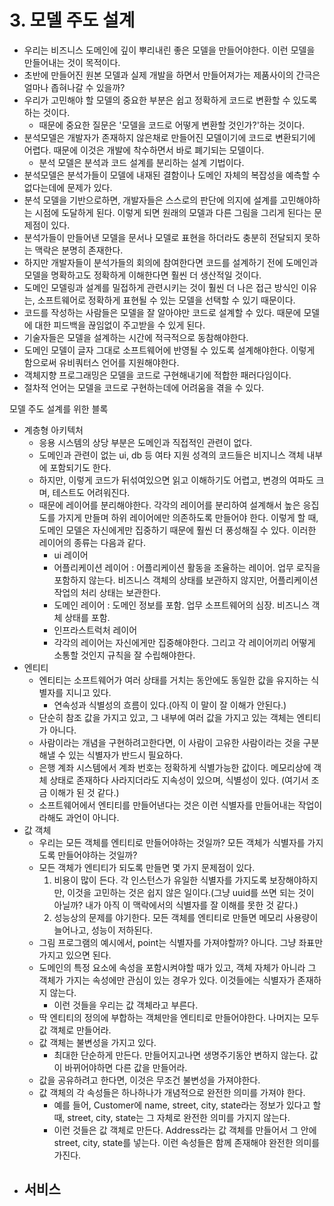 # 3. 모델 주도 설계

- 우리는 비즈니스 도메인에 깊이 뿌리내린 좋은 모델을 만들어야한다. 이런 모델을 만들어내는 것이 목적이다.
- 초반에 만들어진 원본 모델과 실제 개발을 하면서 만들어져가는 제품사이의 간극은 얼마나 좁혀나갈 수 있을까?
- 우리가 고민해야 할 모델의 중요한 부분은 쉽고 정확하게 코드로 변환할 수 있도록하는 것이다.
  - 때문에 중요한 질문은 '모델을 코드로 어떻게 변환할 것인가?'하는 것이다.
- 분석모델은 개발자가 존재하지 않은채로 만들어진 모델이기에 코드로 변환되기에 어렵다. 때문에 이것은 개발에 착수하면서 바로 폐기되는 모델이다.
  - 분석 모델은 분석과 코드 설계를 분리하는 설계 기법이다.
- 분석모델은 분석가들이 모델에 내재된 결함이나 도메인 자체의 복잡성을 예측할 수 없다는데에 문제가 있다.
- 분석 모델을 기반으로하면, 개발자들은 스스로의 판단에 의지에 설계를 고민해야하는 시점에 도달하게 된다. 이렇게 되면 원래의 모델과 다른 그림을 그리게 된다는 문제점이 있다.
- 분석가들이 만들어낸 모델을 문서나 모델로 표현을 하더라도 충분히 전달되지 못하는 맥락은 분명히 존재한다.
- 하지만 개발자들이 분석가들의 회의에 참여한다면 코드를 설계하기 전에 도메인과 모델을 명확하고도 정확하게 이해한다면 훨씬 더 생산적일 것이다.
- 도메인 모델링과 설계를 밀접하게 관련시키는 것이 훨씬 더 나은 접근 방식인 이유는, 소프트웨어로 정확하게 표현될 수 있는 모델을 선택할 수 있기 때문이다.
- 코드를 작성하는 사람들은 모델을 잘 알아야만 코드로 설계할 수 있다. 때문에 모델에 대한 피드백을 끊임없이 주고받을 수 있게 된다.
- 기술자들은 모델을 설계하는 시간에 적극적으로 동참해야한다.
- 도메인 모델이 글자 그대로 소프트웨어에 반영될 수 있도록 설계해야한다. 이렇게 함으로써 유비쿼터스 언어를 지원해야한다.
- 객체지향 프로그래밍은 모델을 코드로 구현해내기에 적합한 패러다임이다.
- 절차적 언어는 모델을 코드로 구현하는데에 어려움을 겪을 수 있다.

모델 주도 설계를 위한 블록

- 계층형 아키텍처
  - 응용 시스템의 상당 부분은 도메인과 직접적인 관련이 없다.
  - 도메인과 관련이 없는 ui, db 등 여타 지원 성격의 코드들은 비지니스 객체 내부에 포함되기도 한다.
  - 하지만, 이렇게 코드가 뒤섞여있으면 읽고 이해하기도 어렵고, 변경의 여파도 크며, 테스트도 어려워진다.
  - 때문에 레이어를 분리해야한다. 각각의 레이어를 분리하여 설계해서 높은 응집도를 가지게 만들며 하위 레이어에만 의존하도록 만들어야 한다. 이렇게 할 때, 도메인 모델은 자신에게만 집중하기 때문에 훨씬 더 풍성해질 수 있다.  이러한 레이어의 종류는 다음과 같다.
    - ui 레이어
    - 어플리케이션 레이어 : 어플리케이션 활동을 조율하는 레이어. 업무 로직을 포함하지 않는다. 비즈니스 객체의 상태를 보관하지 않지만, 어플리케이션 작업의 처리 상태는 보관한다.
    - 도메인 레이어 : 도메인 정보를 포함. 업무 소프트웨어의 심장. 비즈니스 객체 상태를 포함.
    - 인프라스트럭처 레이어
    - 각각의 레이어는 자신에게만 집중해야한다. 그리고 각 레이어끼리 어떻게 소통할 것인지 규칙을 잘 수립해야한다.
- 엔티티
  - 엔티티는 소프트웨어가 여러 상태를 거치는 동안에도 동일한 값을 유지하는 식별자를 지니고 있다.
      - 연속성과 식별성의 흐름이 있다.(아직 이 말이 잘 이해가 안된다.)
  - 단순히 참조 값을 가지고 있고, 그 내부에 여러 값을 가지고 있는 객체는 엔티티가 아니다.
  - 사람이라는 개념을 구현하려고한다면, 이 사람이 고유한 사람이라는 것을 구분해낼 수 있는 식별자가 반드시 필요하다.
  - 은행 계좌 시스템에서 계좌 번호는 정확하게 식별가능한 값이다. 메모리상에 객체 상태로 존재하다 사라지더라도 지속성이 있으며, 식별성이 있다. (여기서 조금 이해가 된 것 같다.)
  - 소프트웨어에서 엔티티를 만들어낸다는 것은 이런 식별자를 만들어내는 작업이라해도 과언이 아니다.
- 값 객체 
  - 우리는 모든 객체를 엔티티로 만들어야하는 것일까? 모든 객체가 식별자를 가지도록 만들어야하는 것일까? 
  - 모든 객체가 엔티티가 되도록 만들면 몇 가지 문제점이 있다.
    1. 비용이 많이 든다. 각 인스턴스가 유일한 식별자를 가지도록 보장해야하지만, 이것을 고민하는 것은 쉽지 않은 일이다.(그냥 uuid를 쓰면 되는 것이 아닐까? 내가 아직 이 맥락에서의 식별자를 잘 이해를 못한 것 같다.)
    2. 성능상의 문제를 야기한다. 모든 객체를 엔티티로 만들면 메모리 사용량이 늘어나고, 성능이 저하된다. 
  - 그림 프로그램의 예시에서, point는 식별자를 가져야할까? 아니다. 그냥 좌표만 가지고 있으면 된다.
  - 도메인의 특정 요소에 속성을 포함시켜야할 때가 있고, 객체 자체가 아니라 그 객체가 가지는 속성에만 관심이 있는 경우가 있다. 이것들에는 식별자가 존재하지 않는다. 
    - 이런 것들을 우리는 값 객체라고 부른다. 
  - 딱 엔티티의 정의에 부합하는 객체만을 엔티티로 만들어야한다. 나머지는 모두 값 객체로 만들어라. 
  - 값 객체는 불변성을 가지고 있다. 
    - 최대한 단순하게 만든다. 만들어지고나면 생명주기동안 변하지 않는다. 값이 바뀌어야하면 다른 값을 만들어라. 
  - 값을 공유하려고 한다면, 이것은 무조건 불변성을 가져야한다. 
  - 값 객체의 각 속성들은 하나하나가 개념적으로 완전한 의미를 가져야 한다. 
    - 예를 들어, Customer에 name, street, city, state라는 정보가 있다고 할 때, street, city, state는 그 자체로 완전한 의미를 가지지 않는다. 
    - 이런 것들은 값 객체로 만든다. Address라는 값 객체를 만들어서 그 안에 street, city, state를 넣는다. 이런 속성들은 함께 존재해야 완전한 의미를 가진다. 
- 서비스 
  - 


